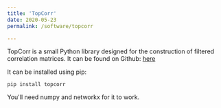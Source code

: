 ```yaml
---
title: 'TopCorr'
date: 2020-05-23
permalink: /software/topcorr

---
```


TopCorr is a small Python library designed for the construction of filtered correlation matrices. It can be
found on Github: [here](https://github.com/shazzzm/topcorr)

It can be installed using pip:
```
pip install topcorr
```
You'll need numpy and networkx for it to work.

